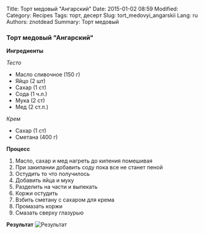 Title: Торт медовый "Ангарский"
Date: 2015-01-02 08:59
Modified: 
Category: Recipes
Tags: торт, десерт
Slug: tort_medovyi_angarskii
Lang: ru
Authors: znotdead
Summary: Торт медовый

### Торт медовый "Ангарский"
**Ингредиенты**

*Тесто*

- Масло сливочное (150 г)
- Яйцо (2 шт)
- Сахар (1 ст)
- Сода (1 ч.л.)
- Мука (2 ст)
- Мед (2 ст.л.)

*Крем*

- Сахар (1 ст)
- Сметана (400 г)

**Процесс**

1. Масло, сахар и мед нагреть до кипения помешивая
2. При закипании добавить соду пока все не станет пеной
3. Остудить то что получилось
4. Добавить яйца и муку
5. Разделить на части и выпекать
6. Коржи остудить
7. Взбить сметану с сахаром для крема
8. Промазать коржи
9. Смазать сверху глазурью

**Результат**
![Результат](static/img/recipes/tort_medovyi_angarskii/result.jpg)
